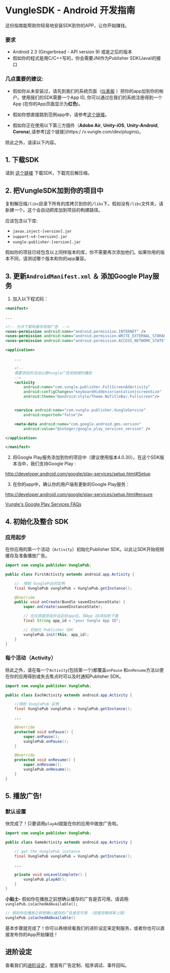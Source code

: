 # VungleSDK - Android 开发指南

这份指南能帮助你轻易地安装SDK到你的APP，让你开始赚钱。

### 要求

* Android 2.3 (Gingerbread - API version 9) 或是之后的版本
* 假如你的程式是用C/C++写的，你会需要JNI作为Publisher SDK(Java)的接口

### 几点重要的建议:

* 假如你从未安装过，请先到我们的系统页面（[仪表板](https://v.vungle.com/dashboard/login) ）把你的app加到你的帐户。使用我们的SDK需要一个App ID, 你可以通过在我们的系统注册得到一个App (在你的App页面显示为**红色**)。

* 假如你想直接跳到范例app中，请参考[这个链接](https://github.com/Vungle/publisher-sample-android)。

* 假如你正在使用以下第三方插件（**Adobe Air**, **Unity-iOS**, **Unity-Android**, **Corona**),请参考[这个链接](https:/ /v.vungle.com/dev/plugins)。

除此之外，请读以下内容。

## 1. 下载SDK

请到 [这个链接](https://v.vungle.com/dev/android) 下载SDK，下载完后解压缩。

## 2. 把VungleSDK加到你的项目中

复制解压缩`/libs`目录下所有的库拷贝到你的`/libs`下。假如没有`/libs`文件夹，请新建一个。这个会自动把库加到项目的构建路径。

应该包含以下库:
* `javax.inject-[version].jar`
* `support-v4-[version].jar`
* `vungle-publisher-[version].jar`

假如你的项目已经包含以上同样版本的库，你不需要再次添加他们。如果你用的版本不同，请测试哪个版本和你的app兼容。


## 3.  更新`AndroidManifest.xml` ＆ 添加Google Play服务

1) 加入以下程式码：

```xml
<manifest>

...

<!-- 允许下载和缓存视频广告  -->
<uses-permission android:name="android.permission.INTERNET" />
<uses-permission android:name="android.permission.WRITE_EXTERNAL_STORAGE" />
<uses-permission android:name="android.permission.ACCESS_NETWORK_STATE" />

<application>

    ...

    <!--
    需要添加的活动以便Vungle广告视频顺利播放
    -->
    <activity
        android:name="com.vungle.publisher.FullScreenAdActivity"
        android:configChanges="keyboardHidden|orientation|screenSize"
        android:theme="@android:style/Theme.NoTitleBar.Fullscreen"/>


    <service android:name="com.vungle.publisher.VungleService"
        android:exported="false"/>

    <meta-data android:name="com.google.android.gms.version"
        android:value="@integer/google_play_services_version" />

</application>

</manifest>
```

2) 将Google Play服务添加到你的项目中（建议使用版本4.0.30）。在这个SDK版本当中，我们支持Google Play :

http://developer.android.com/google/play-services/setup.html#Setup

3) 在你的app中，确认你的用户端有更新的Google Play服务：

http://developer.android.com/google/play-services/setup.html#ensure

[Vungle's Google Play Services FAQs](http://www.vungle.com/google-advertising-id-faqs/)

## 4. 初始化及整合 SDK

### 应用起步

在你应用的第一个活动（`Activity`）初始化Publisher SDK。以此让SDK开始视频缓存及准备播放广告。

```java
import com.vungle.publisher.VunglePub;

public class FirstActivity extends android.app.Activity {

    //  得到 VunglePub的实例
    final VunglePub vunglePub = VunglePub.getInstance();

    @Override
    public void onCreate(Bundle savedInstanceState) {
        super.onCreate(savedInstanceState);

        // 在仪表盘添加并设定好app后，将App ID添加到下面
        final String app_id = "your Vungle App ID";

        // 初始化 Publisher SDK
        vunglePub.init(this, app_id);
    }
}
```

### 每个活动（Activity）

除此之外，请在每一个`Activity`(包括第一个)都覆盖`onPause` 和`onResume`方法以便在你的应用得到或失去焦点时可以及时通知Publisher SDK。

```java
import com.vungle.publisher.VunglePub;

public class EachActivity extends android.app.Activity {

    //得到 VunglePub 实例
    final VunglePub vunglePub = VunglePub.getInstance();

    ...

    @Override
    protected void onPause() {
        super.onPause();
        vunglePub.onPause();
    }

    @Override
    protected void onResume() {
        super.onResume();
        vunglePub.onResume();
    }
}
```

## 5. 播放广告!

### 默认设置

快完成了！只要调用`playAd`就能在你的应用中拨放广告啦。
```java
import com.vungle.publisher.VunglePub;

public class GameActivity extends android.app.Activity {

    // get the VunglePub instance
    final VunglePub vunglePub = VunglePub.getInstance();

    ...

    private void onLevelComplete() {
        vunglePub.playAd();
    }
}
```

**小贴士-** 假如你在播放之前想确认缓存的广告是否可用，请调用: `vunglePub.isCachedAdAvailable();`
```java
// 假如你在播放之前想确认缓存的广告是否可用 （但是忽略频率上限）
vunglePub.isCachedAdAvailable()
```

基本步骤就完成了！你可以再继续看我们的进阶设定来定制服务，或者你也可以直接发布你的App开始赚钱！
<a name="advancedStartupConfig"></a>

## 进阶设定

查看我们的[进阶设定](https://github.com/Vungle/vungle-resources/blob/master/%E4%B8%AD%E6%96%87/Android-resources/3.1.x/android-advanced-settings.md)，里面有广告定制、程序调试、事件回叫。
